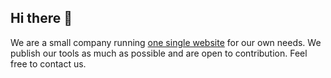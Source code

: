 ## Hi there 👋

We are a small company running [one single website](https://natbienetre.fr) for our own needs.
We publish our tools as much as possible and are open to contribution. Feel free to contact us.
